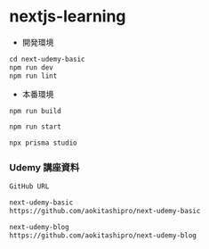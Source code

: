 # nextjs-learning

- 開発環境

```txt
cd next-udemy-basic
npm run dev
npm run lint
```

- 本番環境

```txt
npm run build

npm run start
```

```txt
npx prisma studio
```

### Udemy 講座資料

```txt
GitHub URL

next-udemy-basic
https://github.com/aokitashipro/next-udemy-basic

next-udemy-blog
https://github.com/aokitashipro/next-udemy-blog
```

